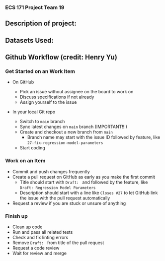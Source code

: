### ECS 171 Project Team 19

## Description of project:

## Datasets Used: 

## Github Workflow (credit: Henry Yu) 
### Get Started on an Work Item
- On GitHub
  - Pick an issue without assignee on the board to work on
  - Discuss specifications if not already
  - Assign yourself to the issue

- In your local Git repo
  - Switch to `main` branch
  - Sync latest changes on `main` branch (IMPORTANT!!!)
  - Create and checkout a new branch from `main`
    - Branch name may start with the issue ID followed by feature, like `27-fix-regression-model-parameters`
  - Start coding

### Work on an Item
- Commit and push changes frequently
- Create a pull request on GitHub as early as you make the first commit
  - Title should start with `Draft: ` and followed by the feature, like `Draft: Regression Model Parameters`
  - Description should start with a line like `Closes #27` to let GitHub link the issue with the pull request automatically
- Request a review if you are stuck or unsure of anything

### Finish up
- Clean up code
- Run and pass all related tests
- Check and fix linting errors
- Remove `Draft: ` from title of the pull request
- Request a code review
- Wait for review and merge

